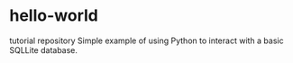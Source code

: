 # hello-world
tutorial repository
Simple example of using Python to interact with a basic SQLLite database.
